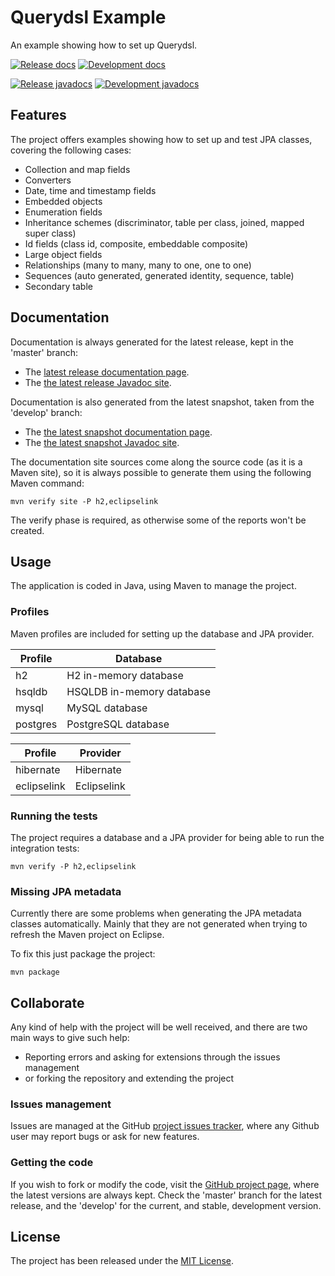 # Querydsl Example

An example showing how to set up Querydsl.

[![Release docs](https://img.shields.io/badge/docs-release-blue.svg)][site-release]
[![Development docs](https://img.shields.io/badge/docs-develop-blue.svg)][site-develop]

[![Release javadocs](https://img.shields.io/badge/javadocs-release-blue.svg)][javadoc-release]
[![Development javadocs](https://img.shields.io/badge/javadocs-develop-blue.svg)][javadoc-develop]

## Features

The project offers examples showing how to set up and test JPA classes, covering the following cases:

- Collection and map fields
- Converters
- Date, time and timestamp fields
- Embedded objects
- Enumeration fields
- Inheritance schemes (discriminator, table per class, joined, mapped super class)
- Id fields (class id, composite, embeddable composite)
- Large object fields
- Relationships (many to many, many to one, one to one)
- Sequences (auto generated, generated identity, sequence, table)
- Secondary table

## Documentation

Documentation is always generated for the latest release, kept in the 'master' branch:

- The [latest release documentation page][site-release].
- The [the latest release Javadoc site][javadoc-release].

Documentation is also generated from the latest snapshot, taken from the 'develop' branch:

- The [the latest snapshot documentation page][site-develop].
- The [the latest snapshot Javadoc site][javadoc-develop].

The documentation site sources come along the source code (as it is a Maven site), so it is always possible to generate them using the following Maven command:

```
mvn verify site -P h2,eclipselink
```

The verify phase is required, as otherwise some of the reports won't be created.

## Usage

The application is coded in Java, using Maven to manage the project.

### Profiles

Maven profiles are included for setting up the database and JPA provider.

| Profile  | Database                  |
|----------|---------------------------|
| h2       | H2 in-memory database     |
| hsqldb   | HSQLDB in-memory database |
| mysql    | MySQL database            |
| postgres | PostgreSQL database       |

| Profile     | Provider    |
|-------------|-------------|
| hibernate   | Hibernate   |
| eclipselink | Eclipselink |

### Running the tests

The project requires a database and a JPA provider for being able to run the integration tests:

```
mvn verify -P h2,eclipselink
```

### Missing JPA metadata

Currently there are some problems when generating the JPA metadata classes automatically. Mainly that they are not generated when trying to refresh the Maven project on Eclipse.

To fix this just package the project:

```
mvn package
```

## Collaborate

Any kind of help with the project will be well received, and there are two main ways to give such help:

- Reporting errors and asking for extensions through the issues management
- or forking the repository and extending the project

### Issues management

Issues are managed at the GitHub [project issues tracker][issues], where any Github user may report bugs or ask for new features.

### Getting the code

If you wish to fork or modify the code, visit the [GitHub project page][scm], where the latest versions are always kept. Check the 'master' branch for the latest release, and the 'develop' for the current, and stable, development version.

## License

The project has been released under the [MIT License][license].

[issues]: https://github.com/bernardo-mg/querydsl-example/issues
[javadoc-develop]: http://docs.bernardomg.com/development/maven/querydsl-example/apidocs/
[javadoc-release]: http://docs.bernardomg.com/maven/querydsl-example/apidocs
[license]: http://www.opensource.org/licenses/mit-license.php
[scm]: https://github.com/bernardo-mg/querydsl-example
[site-develop]: http://docs.bernardomg.com/development/maven/querydsl-example
[site-release]: http://docs.bernardomg.com/maven/querydsl-example
